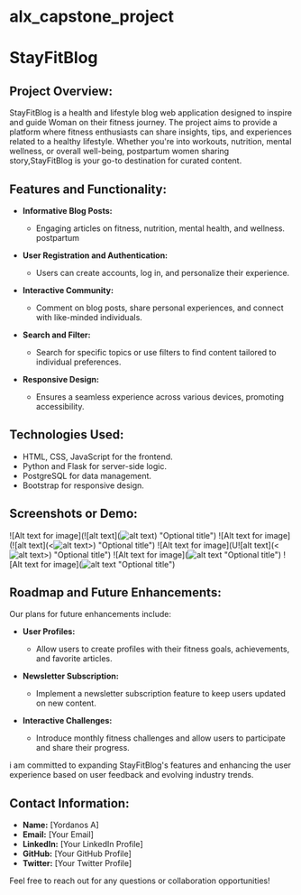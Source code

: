 # alx_capstone_project

# StayFitBlog

## Project Overview:

StayFitBlog is a health and lifestyle blog web application designed to inspire and guide Woman on their fitness journey. The project aims to provide a platform where fitness enthusiasts can share insights, tips, and experiences related to a healthy lifestyle. Whether you're into workouts, nutrition, mental wellness, or overall well-being, postpartum women sharing story,StayFitBlog is your go-to destination for curated content.

## Features and Functionality:

- **Informative Blog Posts:**
  - Engaging articles on fitness, nutrition, mental health, and wellness. postpartum
- **User Registration and Authentication:**

  - Users can create accounts, log in, and personalize their experience.

- **Interactive Community:**

  - Comment on blog posts, share personal experiences, and connect with like-minded individuals.

- **Search and Filter:**

  - Search for specific topics or use filters to find content tailored to individual preferences.

- **Responsive Design:**
  - Ensures a seamless experience across various devices, promoting accessibility.

## Technologies Used:

- HTML, CSS, JavaScript for the frontend.
- Python and Flask for server-side logic.
- PostgreSQL for data management.
- Bootstrap for responsive design.

## Screenshots or Demo:

![Alt text for image](![alt text](![alt text](<StayFitBlog/static/images/Screenshot 2024-03-18 at 1.46.29 AM.png>)) "Optional title")
![Alt text for image](![alt text](<![alt text](<StayFitBlog/static/images/Screenshot 2024-03-18 at 1.46.04 AM.png>)>) "Optional title")
![Alt text for image](U![alt text](<![alt text](<StayFitBlog/static/images/Screenshot 2024-03-18 at 1.46.29 AM.png>)>) "Optional title")
![Alt text for image](![alt text]() "Optional title")
![Alt text for image](![alt text]() "Optional title")

## Roadmap and Future Enhancements:

Our plans for future enhancements include:

- **User Profiles:**

  - Allow users to create profiles with their fitness goals, achievements, and favorite articles.

- **Newsletter Subscription:**

  - Implement a newsletter subscription feature to keep users updated on new content.

- **Interactive Challenges:**
  - Introduce monthly fitness challenges and allow users to participate and share their progress.

i am committed to expanding StayFitBlog's features and enhancing the user experience based on user feedback and evolving industry trends.

## Contact Information:

- **Name:** [Yordanos A]
- **Email:** [Your Email]
- **LinkedIn:** [Your LinkedIn Profile]
- **GitHub:** [Your GitHub Profile]
- **Twitter:** [Your Twitter Profile]

Feel free to reach out for any questions or collaboration opportunities!
